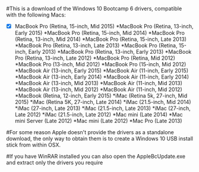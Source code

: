 #This is a download of the Windows 10 Bootcamp 6 drivers, compatible with the following Macs:

- [x] MacBook Pro (Retina, 15-inch, Mid 2015)
*MacBook Pro (Retina, 13-inch, Early 2015)
*MacBook Pro (Retina, 15-inch, Mid 2014)
*MacBook Pro (Retina, 13-inch, Mid 2014)
*MacBook Pro (Retina, 15-inch, Late 2013)
*MacBook Pro (Retina, 13-inch, Late 2013)
*MacBook Pro (Retina, 15-inch, Early 2013)
*MacBook Pro (Retina, 13-inch, Early 2013)
*MacBook Pro (Retina, 13-inch, Late 2012)
*MacBook Pro (Retina, Mid 2012)
*MacBook Pro (13-inch, Mid 2012)
*MacBook Pro (15-inch, Mid 2012)
*MacBook Air (13-inch, Early 2015)
*MacBook Air (11-inch, Early 2015)
*MacBook Air (13-inch, Early 2014)
*MacBook Air (11-inch, Early 2014)
*MacBook Air (13-inch, Mid 2013)
*MacBook Air (11-inch, Mid 2013)
*MacBook Air (13-inch, Mid 2012)
*MacBook Air (11-inch, Mid 2012)
*MacBook (Retina, 12-inch, Early 2015)
*iMac (Retina 5k, 27-inch, Mid 2015)
*iMac (Retina 5K, 27-inch, Late 2014)
*iMac (21.5-inch, Mid 2014)
*iMac (27-inch, Late 2013)
*iMac (21.5-inch, Late 2013)
*iMac (27-inch, Late 2012)
*iMac (21.5-inch, Late 2012)
*Mac mini (Late 2014)
*Mac mini Server (Late 2012)
*Mac mini (Late 2012)
*Mac Pro (Late 2013)

#For some reason Apple doesn't provide the drivers as a standalone download, the only way to obtain them is to create a Windows 10 USB install stick from within OSX.

#If you have WinRAR installed you can also open the AppleBcUpdate.exe and extract only the drivers you require
